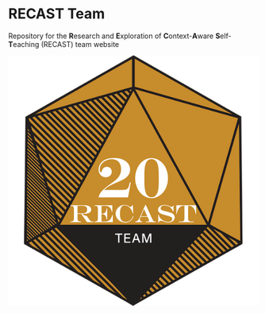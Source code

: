 # RECAST Team

Repository for the **R**esearch and **E**xploration of **C**ontext-**A**ware **S**elf-**T**eaching (RECAST) team website

![RECAST logo](static/img/recast-logo.png)
